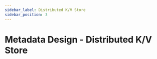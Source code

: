 ```yaml
---
sidebar_label: Distributed K/V Store
sidebar_position: 3
---
```

# Metadata Design - Distributed K/V Store